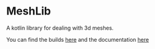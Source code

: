 # MeshLib
A kotlin library for dealing with 3d meshes.

You can find the builds [here](http://207.180.202.42/alex/builds/) and the documentation [here](http://207.180.202.42/alex/doc/meshlib/)